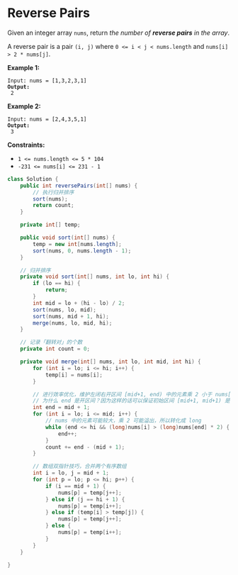 # Reverse Pairs



Given an integer array `nums`, return _the number of **reverse pairs** in the array_.

A reverse pair is a pair `(i, j)` where `0 <= i < j < nums.length` and `nums[i] > 2 * nums[j]`.

&#x20;

**Example 1:**

<pre><code>Input: nums = [1,3,2,3,1]
<strong>Output:
</strong> 2
</code></pre>

**Example 2:**

<pre><code>Input: nums = [2,4,3,5,1]
<strong>Output:
</strong> 3
</code></pre>

&#x20;

**Constraints:**

* `1 <= nums.length <= 5 * 104`
* `-231 <= nums[i] <= 231 - 1`

```java
class Solution {
    public int reversePairs(int[] nums) {
        // 执行归并排序
        sort(nums);
        return count;
    }

    private int[] temp;

    public void sort(int[] nums) {
        temp = new int[nums.length];
        sort(nums, 0, nums.length - 1);
    }

    // 归并排序
    private void sort(int[] nums, int lo, int hi) {
        if (lo == hi) {
            return;
        }
        int mid = lo + (hi - lo) / 2;
        sort(nums, lo, mid);
        sort(nums, mid + 1, hi);
        merge(nums, lo, mid, hi);
    }

    // 记录「翻转对」的个数
    private int count = 0;

    private void merge(int[] nums, int lo, int mid, int hi) {
        for (int i = lo; i <= hi; i++) {
            temp[i] = nums[i];
        }

        // 进行效率优化，维护左闭右开区间 [mid+1, end) 中的元素乘 2 小于 nums[i]
        // 为什么 end 是开区间？因为这样的话可以保证初始区间 [mid+1, mid+1) 是一个空区间
        int end = mid + 1;
        for (int i = lo; i <= mid; i++) {
            // nums 中的元素可能较大，乘 2 可能溢出，所以转化成 long
            while (end <= hi && (long)nums[i] > (long)nums[end] * 2) {
                end++;
            }
            count += end - (mid + 1);
        }

        // 数组双指针技巧，合并两个有序数组
        int i = lo, j = mid + 1;
        for (int p = lo; p <= hi; p++) {
            if (i == mid + 1) {
                nums[p] = temp[j++];
            } else if (j == hi + 1) {
                nums[p] = temp[i++];
            } else if (temp[i] > temp[j]) {
                nums[p] = temp[j++];
            } else {
                nums[p] = temp[i++];
            }
        }
    }

}
```
